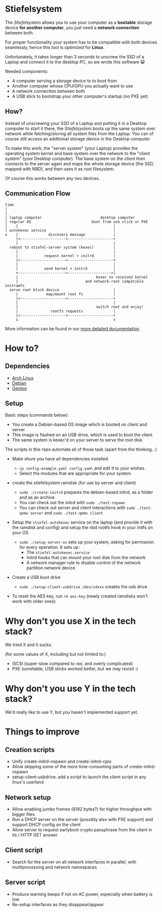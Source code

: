 # Stiefelsystem

The *Stiefelsystem* allows you to use your computer as a **bootable** storage device **for another computer**, you just need a **network connection** between both.

For proper functionality your system has to be compatible with both devices seamlessly, hence this tool is optimized for **Linux**.

Unfortunately, it takes longer than 3 seconds to unscrew the SSD of a Laptop and connect it to the desktop PC, so we wrote this software :smile_cat:

Needed components:
- A computer serving a storage device to to boot from
- Another computer whose CPU/GPU you actually want to use
- A network connection between both
- A USB stick to bootstrap your other computer's startup (no PXE yet)


## How?

Instead of unscrewing your SSD of a Laptop and putting it in a Desktop computer to start it there, the *Stiefelsystem* boots up the same system over network while fetching/storing all system files from the Laptop.
You can of course still access an additional storage device in the Desktop computer.

To make this work, the "server system" (your Laptop) provides the operating system kernel and base system over the network to the "client system" (your Desktop computer).
The base system on the client then connects to the server again and maps the whole storage device (the SSD, mapped with NBD), and then uses it as root filesystem.

Of course this works between any two devices.


## Communication Flow


```
time
|
|
| laptop computer                           desktop computer
| regular OS                            boot from usb stick or PXE
|    |                                            |
| autokexec service                               |
v    |              discovery message             |
     |<---------------------<---------------------+
     |                                            |
  reboot to stiefel-server system (kexec)         |
     |                                            |
     |            request kernel + initrd         |
     |<---------------------<---------------------+
     |                                            |
     |            send kernel + initrd            |
     +---------------------->-------------------->|
     |                                    kexec to received kernel
     |                               and network-root compatible initramfs
  serve root block device                         |
     |             map/mount root fs              |
     |<---------------------<---------------------+
     |                                            |
     |                                    switch root and enjoy!
     |               rootfs requests              |
     |<---------------------<---------------------+
     v                                            v
```

More information can be found in our [more detailed documentation](doc/procedure.md).


# How to?

## Dependencies

* [Arch Linux](doc/arch.md)
* [Debian](doc/debian.md)
* [Gentoo](doc/gentoo.md)


## Setup

Basic steps (commands below):

- You create a Debian-based OS image which is booted on client and server
- This image is flashed on an USB drive, which is used to boot the client
- The same system is kexec'd on your server to serve the root disk


The scripts in this repo automate all of those task (apart from the thinking...)

- Make shure you have all dependencies installed
  * `cp config-example.yaml config.yaml` and edit it to your wishes.
  * Select the modules that are appropriate for your system.
- create the stiefelsystem ramdisk (for use by server and client)
  * `sudo ./create-initrd` prepares the debian-based initrd, as a folder and as an archive
  * You can check out the initrd with `sudo ./test-nspawn`
  * You can check out server and client interactions with `sudo ./test-qemu server` and `sudo ./test-qemu client`

- Setup the `stiefel-autokexec` service on the laptop (and provide it with the ramdisk and config) and setup the nbd rootfs hook in your initfs on your OS
  * `sudo ./setup-server-os` sets up your system, asking for permission for every operation. It sets up:
    * The `stiefel-autokexec.service`
    * Initrd hooks that can mount your root disk from the network
    * A network manager rule to disable control of the network partition network device
- Create a USB boot drive
  * `sudo ./setup-client-usbdrive /dev/sdxxx` creates the usb drive

- To reset the AES key, run `rm aes-key` (newly created ramdisks won't work with older ones)


# Why don't you use X in the tech stack?

We tried X and it sucks.

(for some values of X, including but not limited to:)

- iSCSI (super-slow compared to `nbd`, and overly complicated)
- PXE (unreliable, USB sticks worked better, but we may revisit :)

# Why don't you use Y in the tech stack?

We'd really like to use Y, but you haven't implemented support yet.


# Things to improve

## Creation scripts

- Unify create-initrd-nspawn and create-initrd-cpio
- Allow skipping some of the more time-consuming parts of create-initrd-nspawn
- setup-client-usbdrive: add a script to launch the client script in any linux's userland

## Network setup

- Allow enabling jumbo frames (8192 bytes?) for higher throughput with bigger files
- Run a DHCP server on the server (possibly also with PXE support) and support DHCP config on the client
- Allow server to request earlyboot crypto passphrase from the client in its / HTTP GET answer

## Client script

- Search for the server on all network interfaces in parallel, with multiprocessing and network namespaces

## Server script

- Produce warning beeps if not on AC power, especially when battery is low
- Re-setup interfaces as they disappear/appear
